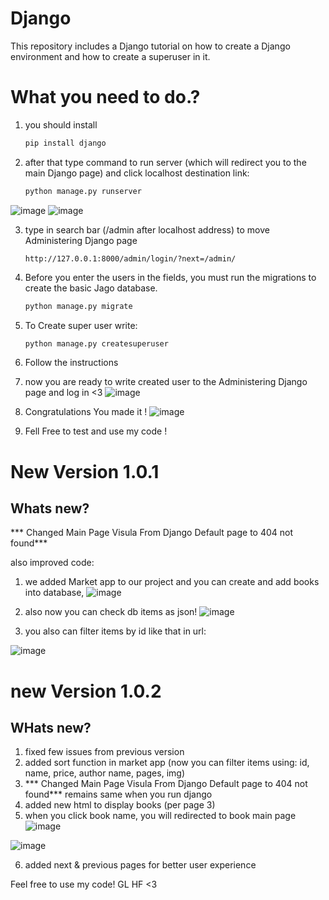 # Django
This repository includes a Django tutorial on how to create a Django environment and how to create a superuser in it.

# What you need to do.?
1. you should install
     ```py
     pip install django
2. after that type command to run server (which will redirect you to the main Django page) and click localhost destination link:
     ```py
     python manage.py runserver
     
     
![image](https://github.com/DonKravche/django-test/assets/138400870/6f77ee07-9d1d-4cc4-b73f-4b5cde059c85)
![image](https://github.com/DonKravche/django-test/assets/138400870/dccc17e9-6652-4039-8047-3883fcfcd7c0)

3. type in search bar (/admin after localhost address) to move Administering Django page
     ```
     http://127.0.0.1:8000/admin/login/?next=/admin/

4. Before you enter the users in the fields, you must run the migrations to create the basic Jago database.
     ```py
     python manage.py migrate

5. To Create super user write:
     ```py
     python manage.py createsuperuser
     
6. Follow the instructions

7. now you are ready to write created user to the Administering Django page and log in <3
     ![image](https://github.com/DonKravche/django-test/assets/138400870/e00afa62-409a-40dd-8d08-f67fa41a3471)
     
8. Congratulations You made it !
  ![image](https://github.com/DonKravche/django-test/assets/138400870/9ac3de9b-f6e2-4ff6-96e2-ebff650bdb80)

9. Fell Free to test and use my code !


# New Version 1.0.1
## Whats new?
*** Changed Main Page Visula From Django Default page to 404 not found***

also improved code:

1. we added Market app to our project and you can create and add books into database,
![image](https://github.com/DonKravche/django-testV2/assets/138400870/1544bddd-b5cd-42d7-8c5a-7c5991f57ac5)

2. also now you can check db items as json!
![image](https://github.com/DonKravche/django-testV2/assets/138400870/bdf299b4-d609-4207-97da-2c7eeb5be56e)

3. you also can filter items by id like that in url:
   
![image](https://github.com/DonKravche/django-testV2/assets/138400870/75136a24-a4a2-4c87-98d8-5cafc48b275c)


# new Version 1.0.2
## WHats new?

1. fixed few issues from previous version
2. added sort function in market app (now you can filter items using: id, name, price, author name, pages, img)
3. *** Changed Main Page Visula From Django Default page to 404 not found*** remains same when you run django
4.  added new html to display books (per page 3)
5.  when you click book name, you will redirected to book main page
   ![image](https://github.com/DonKravche/django-ultimate-v3/assets/138400870/e4113db3-e2e1-477d-b1fa-147877ab3d05)

   ![image](https://github.com/DonKravche/django-ultimate-v3/assets/138400870/cf973386-781a-45b9-b4ef-dab96778e28f)

6.  added next & previous pages for better user experience


Feel free to use my code!
GL HF <3
